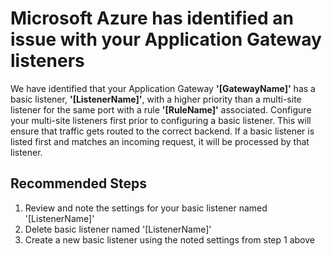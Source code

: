<properties
pageTitle="The Application Gateway basic listener has higher priority rule than multisite listener."
description="The Application Gateway basic listener has higher priority rule than multisite listener."
infoBubbleText="Issues with your Application Gateway were detected. See details on the right."
service="microsoft.network"
resource="ApplicationGateway"
authors="chadmath"
ms.author="chadmat"
displayOrder="10"
articleId="AppGwBasicListenerPriority"
diagnosticScenario="AppGwBasicListenerPriority"
selfHelpType="Diagnostics"
supportTopicIds="32436961,32573483,32582834,32436964,32436960,32582828,32582829,32582830,32582825,32582826,32582827,32582831,32582832,32436961,32573483,32582834,32436962,32565734,32565735,32565736,32582833"
resourceTags="windows"
productPesIds="15922"
cloudEnvironments="Public, Fairfax"
	ownershipId="CloudNet_AzureApplicationGateway"
/>
# Microsoft Azure has identified an issue with your Application Gateway listeners

<!--issueDescription-->
We have identified that your Application Gateway **'<!--$Gatewayname-->[GatewayName]<!--/$Gatewayname-->'** has a basic listener, **'<!--$basiclistener-->[ListenerName]<!--/$basiclistener-->'**, with a higher priority than a multi-site listener for the same port with a rule **'<!--$rulename-->[RuleName]<!--/$rulename-->'** associated. Configure your multi-site listeners first prior to configuring a basic listener. This will ensure that traffic gets routed to the correct backend. If a basic listener is listed first and matches an incoming request, it will be processed by that listener.
<!--/issueDescription-->

## **Recommended Steps**

1. Review and note the settings for your basic listener named '<!--$basiclistener-->[ListenerName]<!--/$basiclistener-->'
2. Delete basic listener named '<!--$basiclistener-->[ListenerName]<!--/$basiclistener-->'
3. Create a new basic listener using the noted settings from step 1 above
